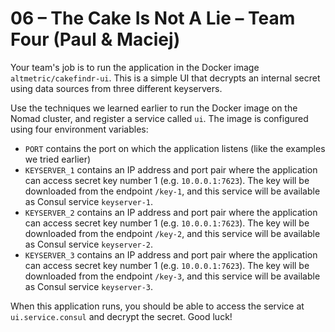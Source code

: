 # 06 – The Cake Is Not A Lie – Team Four (Paul & Maciej)

Your team's job is to run the application in the Docker image `altmetric/cakefindr-ui`. This is a simple UI that decrypts an internal secret using data sources from three different keyservers.

Use the techniques we learned earlier to run the Docker image on the Nomad cluster, and register a service called `ui`. The image is configured using four environment variables:

- `PORT` contains the port on which the application listens (like the examples we tried earlier)
- `KEYSERVER_1` contains an IP address and port pair where the application can access secret key number 1 (e.g. `10.0.0.1:7623`). The key will be downloaded from the endpoint `/key-1`, and this service will be available as Consul service `keyserver-1`.
- `KEYSERVER_2` contains an IP address and port pair where the application can access secret key number 1 (e.g. `10.0.0.1:7623`). The key will be downloaded from the endpoint `/key-2`, and this service will be available as Consul service `keyserver-2`.
- `KEYSERVER_3` contains an IP address and port pair where the application can access secret key number 1 (e.g. `10.0.0.1:7623`). The key will be downloaded from the endpoint `/key-3`, and this service will be available as Consul service `keyserver-3`.

When this application runs, you should be able to access the service at `ui.service.consul` and decrypt the secret. Good luck!

